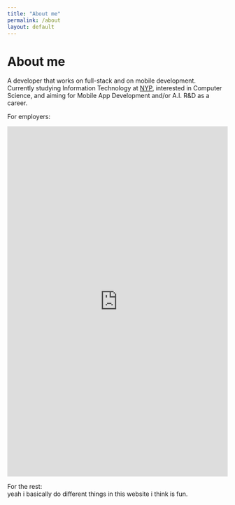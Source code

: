 ```yaml
---
title: "About me"
permalink: /about
layout: default
---
```


# About me
A developer that works on full-stack and on mobile development.<br>
Currently studying Information Technology at <a href="https://www.nyp.edu.sg/schools/sit/full-time-courses/information-technology.html" target="_blank">NYP</a>, interested in Computer Science, and aiming for Mobile App Development and/or A.I. R&D as a career.

For employers:<br>
<iframe src="https://drive.google.com/file/d/1RRsTkrYlV3bz_OphYOpSgIBUOGze5P5N/preview" style="width:100%; height:50rem;" frameborder="0"></iframe><br>

For the rest:<br>
yeah i basically do different things in this website i think is fun.

<br>
<br>
<br>
<br>
<br>
<br>
<br>
<br>
<br>
<br>
